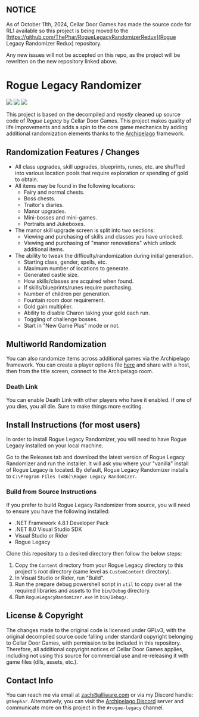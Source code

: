## NOTICE

As of October 11th, 2024, Cellar Door Games has made the source code for RL1 available so this project is being moved to the [https://github.com/ThePhar/RogueLegacyRandomizerRedux](Rogue Legacy Randomizer Redux) repository. 

Any new issues will not be accepted on this repo, as the project will be rewritten on the new repository linked above.
 
 # Rogue Legacy Randomizer

![](https://img.shields.io/github/v/tag/thephar/roguelegacyrandomizer?label=latest&style=flat-square)
![](https://img.shields.io/github/commits-since/thephar/roguelegacyrandomizer/latest/main?color=8df702&style=flat-square)
![](https://img.shields.io/github/license/thephar/roguelegacyrandomizer?style=flat-square)

This project is based on the decompiled and _mostly_ cleaned up source code of *Rogue Legacy* by Cellar Door Games. This project makes quality of life improvements and adds a spin to the core game mechanics by adding additional randomization elements thanks to the [Archipelago](https://archipelago.gg) framework.

## Randomization Features / Changes

* All class upgrades, skill upgrades, blueprints, runes, etc. are shuffled into various location pools that require exploration or spending of gold to obtain.
* All items may be found in the following locations:
    * Fairy and normal chests.
    * Boss chests.
    * Traitor's diaries.
    * Manor upgrades.
    * Mini-bosses and mini-games.
    * Portraits and Jukeboxes.
* The manor skill upgrade screen is split into two sections:
    * Viewing and purchasing of skills and classes you have unlocked.
    * Viewing and purchasing of "manor renovations" which unlock additional items.
* The ability to tweak the difficulty/randomization during initial generation.
    * Starting class, gender, spells, etc.
    * Maximum number of locations to generate.
    * Generated castle size.
    * How skills/classes are acquired when found.
    * If skills/blueprints/runes require purchasing.
    * Number of children per generation.
    * Fountain room door requirement.
    * Gold gain multiplier.
    * Ability to disable Charon taking your gold each run.
    * Toggling of challenge bosses.
    * Start in "New Game Plus" mode or not.

## Multiworld Randomization

You can also randomize items across additional games via the Archipelago framework. You can create a player options file [here](https://archipelago.gg/games/Rogue%20Legacy/player-settings) and share with a host, then from the title screen, connect to the Archipelago room.

### Death Link

You can enable Death Link with other players who have it enabled. If one of you dies, you all die. Sure to make things more exciting.

## Install Instructions (for most users)

In order to install Rogue Legacy Randomizer, you will need to have Rogue Legacy installed on your local machine.

Go to the Releases tab and download the latest version of Rogue Legacy Randomizer and run the installer. It will ask you where your "vanilla" install of Rogue Legacy is located. By default, Rogue Legacy Randomizer installs to `C:\Program Files (x86)\Rogue Legacy Randomizer`.

### Build from Source Instructions

If you prefer to build Rogue Legacy Randomizer from source, you will need to ensure you have the following installed:

* .NET Framework 4.8.1 Developer Pack
* .NET 8.0 Visual Studio SDK
* Visual Studio or Rider
* Rogue Legacy

Clone this repository to a desired directory then follow the below steps:

1. Copy the `Content` directory from your Rogue Legacy directory to this project's root directory (same level as `CustomContent` directory).
2. In Visual Studio or Rider, run "Build".
3. Run the prepare debug powershell script in `util` to copy over all the required libraries and assets to the `bin/Debug` directory.
4. Run `RogueLegacyRandomizer.exe` in `bin/Debug/`.

## License & Copyright

The changes made to the original code is licensed under GPLv3, with the original decompiled source code falling under standard copyright belonging to Cellar Door Games, with permission to be included in this repository. Therefore, all additional copyright notices of Cellar Door Games applies, including not using this source for commercial use and re-releasing it with game files (dlls, assets, etc.).

## Contact Info

You can reach me via email at [zach@alliware.com](mailto://zach@alliware.com) or via my Discord handle: `@thephar`. Alternatively, you can visit the [Archipelago Discord](https://discord.gg/8Z65BR2) server and communicate more on this project in the `#rogue-legacy` channel.
